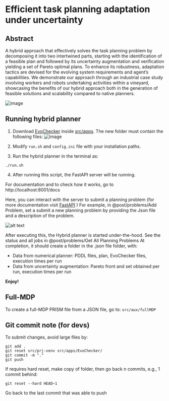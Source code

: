 # Efficient task planning adaptation under uncertainty

## Abstract

A hybrid approach that effectively solves the task planning problem by decomposing it into two intertwined parts, starting with the identification of a feasible plan and followed by its uncertainty augmentation and verification yielding a set of Pareto optimal plans. To enhance its robustness, adaptation tactics are devised for the evolving system requirements and agent’s capabilities. We demonstrate our approach through an industrial case study involving workers and robots undertaking activities within a vineyard, showcasing the benefits of our hybrid approach both in the generation of feasible solutions and scalability compared to native planners.

![image](https://github.com/user-attachments/assets/a1ac9011-b261-4b4b-8350-0241fd0ffc89)



## Running hybrid planner

1) Download [EvoChecker](https://github.com/gerasimou/EvoChecker/tree/evoCheckerJar) inside [src/apps](https://github.com/Gricel-lee/EfficientPlanAdaptation/tree/main/src/apps). The new folder must contain the following files:
![image](https://github.com/user-attachments/assets/752140ef-b815-4eed-854f-06414dee453d)

2) Modify ```run.sh``` and ```config.ini``` file with your installation paths.

3) Run the hybrid planner in the terminal as:
```
./run.sh
```
4) After running this script, the FastAPI server will be running.

For documentation and to check how it works, go to http://localhost:8001/docs

Here, you can interact with the server to submit a planning problem (for more documentation visit [FastAPI](https://fastapi.tiangolo.com/tutorial/first-steps/#interactive-api-docs) )
For example, in @post/problems/Add Problem, set a submit a new planning problem by providing the Json file and a description of the problem.

![alt text](image.png)

After executing this, the Hybrid planner is started under-the-hood. See the status and all jobs in @post/problems/Get All Planning Problems
 At completion, it should create a folder in the .json file folder, with:
- Data from numerical planner: PDDL files, plan, EvoChecker files, execution times per run
- Data from uncertainty augmentation: Pareto front and set obtained per run, execution times per run

**Enjoy!**


## Full-MDP
To create a full-MDP PRISM file from a JSON file, go to:
```src/aux/fullMDP```


## Git commit note (for devs)
To submit changes, avoid large files by:
```
git add .
git reset src/prj-venv src/apps/EvoChecker/
git commit -m "."
git push
```

If requires hard reset, make copy of folder, then go back n commits, e.g., 1 commit behind:
```
git reset --hard HEAD~1
```
Go back to the last commit that was able to push
